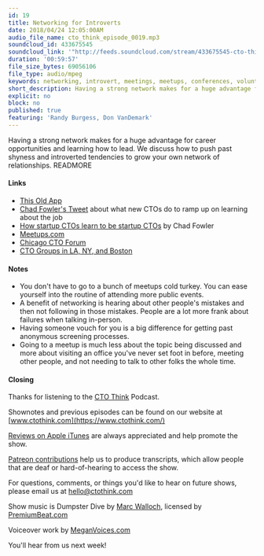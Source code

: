 ```yaml
---
id: 19
title: Networking for Introverts
date: 2018/04/24 12:05:00AM
audio_file_name: cto_think_episode_0019.mp3
soundcloud_id: 433675545
soundcloud_link: '"http://feeds.soundcloud.com/stream/433675545-cto-think-episode-19-networking-for-introverts.mp3'
duration: '00:59:57'
file_size_bytes: 69056106
file_type: audio/mpeg
keywords: networking, introvert, meetings, meetups, conferences, volunteering, hackathons, face-to-face, extroverts, lead generation
short_description: Having a strong network makes for a huge advantage for career opportunities and learning how to lead. We discuss how to push past shyness and introverted tendencies to grow your own network of relationships.
explicit: no
block: no
published: true
featuring: 'Randy Burgess, Don VanDemark'
---
```

Having a strong network makes for a huge advantage for career opportunities and learning how to lead. We discuss how to push past shyness and introverted tendencies to grow your own network of relationships.
READMORE

#### Links

* [This Old App](https://thisoldapp.online)
* [Chad Fowler's Tweet](https://twitter.com/chadfowler/status/982273942785163264) about what new CTOs do to ramp up on learning about the job
* [How startup CTOs learn to be startup CTOs](https://blog.usejournal.com/how-startup-ctos-learn-to-be-startup-ctos-9f6ab3683db0) by Chad Fowler
* [Meetups.com](https://www.meetup.com)
* [Chicago CTO Forum](http://www.chicagoctoforum.com/)
* [CTO Groups in LA, NY, and Boston](http://www.chicagoctoforum.com/locations)

#### Notes

* You don't have to go to a bunch of meetups cold turkey. You can ease yourself into the routine of attending more public events.
* A benefit of networking is hearing about other people's mistakes and then not following in those mistakes. People are a lot more frank about failures when talking in-person.
* Having someone vouch for you is a big difference for getting past anonymous screening processes.
* Going to a meetup is much less about the topic being discussed and more about visiting an office you've never set foot in before, meeting other people, and not needing to talk to other folks the whole time.

#### Closing

Thanks for listening to the [CTO Think](https://www.ctothink.com) Podcast.  

Shownotes and previous episodes can be found on our website at [www.ctothink.com](https://www.ctothink.com/)  

[Reviews on Apple iTunes](https://itunes.apple.com/us/podcast/cto-think/id1331281544) are always appreciated and help promote the show.  

[Patreon contributions](https://www.patreon.com/ctothink) help us to produce transcripts, which allow people that are deaf or hard-of-hearing to access the show.  

For questions, comments, or things you'd like to hear on future shows, please email us at [hello@ctothink.com](mailto:hello@ctothink.com)  

Show music is Dumpster Dive by [Marc Walloch](http://marcwalloch.com/), licensed by [PremiumBeat.com](https://www.premiumbeat.com)  

Voiceover work by [MeganVoices.com](http://www.meganvoices.com)  

You'll hear from us next week!  
